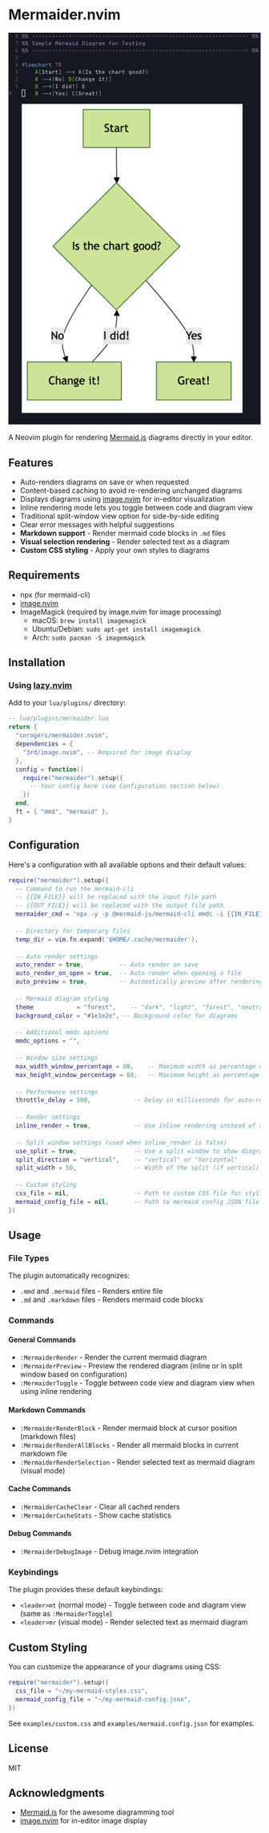 # Mermaider.nvim

![Wow!](https://github.com/snrogers/mermaider.nvim/blob/main/examples/image.png?raw=true)

A Neovim plugin for rendering [Mermaid.js](https://mermaid.js.org/) diagrams directly in your editor.

## Features

- Auto-renders diagrams on save or when requested
- Content-based caching to avoid re-rendering unchanged diagrams
- Displays diagrams using [image.nvim](https://github.com/3rd/image.nvim) for in-editor visualization
- Inline rendering mode lets you toggle between code and diagram view
- Traditional split-window view option for side-by-side editing
- Clear error messages with helpful suggestions
- **Markdown support** - Render mermaid code blocks in `.md` files
- **Visual selection rendering** - Render selected text as a diagram
- **Custom CSS styling** - Apply your own styles to diagrams

## Requirements

- npx (for mermaid-cli)
- [image.nvim](https://github.com/3rd/image.nvim)
- ImageMagick (required by image.nvim for image processing)
  - macOS: `brew install imagemagick`
  - Ubuntu/Debian: `sudo apt-get install imagemagick`
  - Arch: `sudo pacman -S imagemagick`

## Installation

### Using [lazy.nvim](https://github.com/folke/lazy.nvim)

Add to your `lua/plugins/` directory:

```lua
-- lua/plugins/mermaider.lua
return {
  "snrogers/mermaider.nvim",
  dependencies = {
    "3rd/image.nvim", -- Required for image display
  },
  config = function()
    require("mermaider").setup({
      -- Your config here (see Configuration section below)
    })
  end,
  ft = { "mmd", "mermaid" },
}
```

## Configuration

Here's a configuration with all available options and their default values:

```lua
require("mermaider").setup({
  -- Command to run the mermaid-cli
  -- {{IN_FILE}} will be replaced with the input file path
  -- {{OUT_FILE}} will be replaced with the output file path
  mermaider_cmd = 'npx -y -p @mermaid-js/mermaid-cli mmdc -i {{IN_FILE}} -o {{OUT_FILE}}.png -s 3',

  -- Directory for temporary files
  temp_dir = vim.fn.expand('$HOME/.cache/mermaider'),

  -- Auto render settings
  auto_render = true,          -- Auto render on save
  auto_render_on_open = true,  -- Auto render when opening a file
  auto_preview = true,         -- Automatically preview after rendering

  -- Mermaid diagram styling
  theme            = "forest",    -- "dark", "light", "forest", "neutral"
  background_color = "#1e1e2e", -- Background color for diagrams

  -- Additional mmdc options
  mmdc_options = "",

  -- Window size settings
  max_width_window_percentage = 80,    -- Maximum width as percentage of window
  max_height_window_percentage = 80,   -- Maximum height as percentage of window

  -- Performance settings
  throttle_delay = 500,            -- Delay in milliseconds for auto-render throttling

  -- Render settings
  inline_render = true,            -- Use inline rendering instead of split window

  -- Split window settings (used when inline_render is false)
  use_split = true,                -- Use a split window to show diagram
  split_direction = "vertical",    -- "vertical" or "horizontal"
  split_width = 50,                -- Width of the split (if vertical)

  -- Custom styling
  css_file = nil,                  -- Path to custom CSS file for styling
  mermaid_config_file = nil,       -- Path to mermaid config JSON file
})
```

## Usage

### File Types

The plugin automatically recognizes:
- `.mmd` and `.mermaid` files - Renders entire file
- `.md` and `.markdown` files - Renders mermaid code blocks

### Commands

#### General Commands
- `:MermaiderRender` - Render the current mermaid diagram
- `:MermaiderPreview` - Preview the rendered diagram (inline or in split window based on configuration)
- `:MermaiderToggle` - Toggle between code view and diagram view when using inline rendering

#### Markdown Commands
- `:MermaiderRenderBlock` - Render mermaid block at cursor position (markdown files)
- `:MermaiderRenderAllBlocks` - Render all mermaid blocks in current markdown file
- `:MermaiderRenderSelection` - Render selected text as mermaid diagram (visual mode)

#### Cache Commands
- `:MermaiderCacheClear` - Clear all cached renders
- `:MermaiderCacheStats` - Show cache statistics

#### Debug Commands
- `:MermaiderDebugImage` - Debug image.nvim integration

### Keybindings

The plugin provides these default keybindings:

- `<leader>mt` (normal mode) - Toggle between code and diagram view (same as `:MermaiderToggle`)
- `<leader>mr` (visual mode) - Render selected text as mermaid diagram

## Custom Styling

You can customize the appearance of your diagrams using CSS:

```lua
require("mermaider").setup({
  css_file = "~/my-mermaid-styles.css",
  mermaid_config_file = "~/my-mermaid-config.json",
})
```

See `examples/custom.css` and `examples/mermaid.config.json` for examples.

## License

MIT

## Acknowledgments

- [Mermaid.js](https://mermaid.js.org/) for the awesome diagramming tool
- [image.nvim](https://github.com/3rd/image.nvim) for in-editor image display
